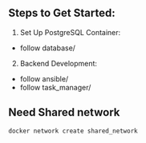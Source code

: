 ## Steps to Get Started:
1. Set Up PostgreSQL Container:
* follow database/

2. Backend Development:
* follow ansible/
* follow task_manager/

## Need Shared network
```
docker network create shared_network
```
